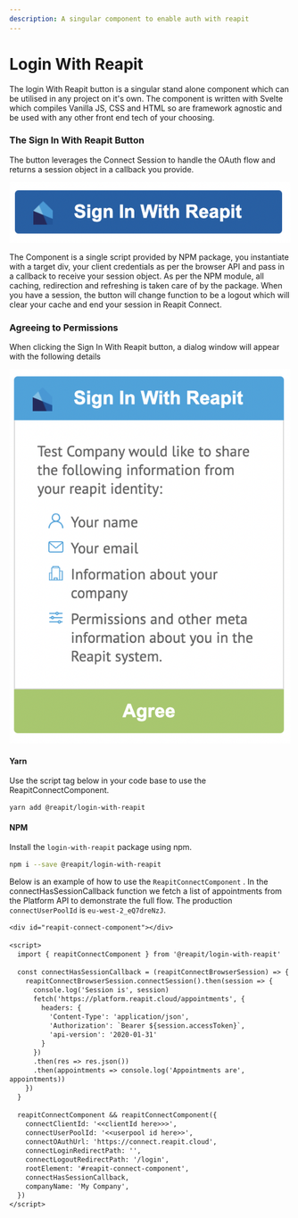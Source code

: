 ```yaml
---
description: A singular component to enable auth with reapit
---
```


# Login With Reapit

The login With Reapit button is a singular stand alone component which can be utilised in any project on it's own. The component is written with Svelte which compiles Vanilla JS, CSS and HTML so are framework agnostic and be used with any other front end tech of your choosing.

### The Sign In With Reapit Button

The button leverages the Connect Session to handle the OAuth flow and returns a session object in a callback you provide.

![Sign in With Reapit button](../.gitbook/assets/screenshot-2021-10-08-at-14.19.11.png)

The Component is a single script provided by NPM package, you instantiate with a target div, your client credentials as per the browser API and pass in a callback to receive your session object. As per the NPM module, all caching, redirection and refreshing is taken care of by the package. When you have a session, the button will change function to be a logout which will clear your cache and end your session in Reapit Connect.

### Agreeing to Permissions

When clicking the Sign In With Reapit button, a dialog window will appear with the following details

![Agree to terms and permissions dialog](../.gitbook/assets/screenshot-2021-10-08-at-14.19.03.png)



#### Yarn

Use the script tag below in your code base to use the ReapitConnectComponent.

```markup
yarn add @reapit/login-with-reapit
```

#### NPM

Install the `login-with-reapit` package using npm.

```bash
npm i --save @reapit/login-with-reapit
```

Below is an example of how to use the `ReapitConnectComponent` . In the connectHasSessionCallback function we fetch a list of appointments from the Platform API to demonstrate the full flow. The  production `connectUserPoolId` is `eu-west-2_eQ7dreNzJ`.

```markup
<div id="reapit-connect-component"></div>

<script>
  import { reapitConnectComponent } from '@reapit/login-with-reapit'
  
  const connectHasSessionCallback = (reapitConnectBrowserSession) => {
    reapitConnectBrowserSession.connectSession().then(session => {
      console.log('Session is', session)
      fetch('https://platform.reapit.cloud/appointments', {
        headers: {
          'Content-Type': 'application/json',
          'Authorization': `Bearer ${session.accessToken}`,
          'api-version': '2020-01-31'
        }
      })
      .then(res => res.json())
      .then(appointments => console.log('Appointments are', appointments))
    })
  }

  reapitConnectComponent && reapitConnectComponent({
    connectClientId: '<<clientId here>>>',
    connectUserPoolId: '<<userpool id here>>',
    connectOAuthUrl: 'https://connect.reapit.cloud',
    connectLoginRedirectPath: '',
    connectLogoutRedirectPath: '/login',
    rootElement: '#reapit-connect-component',
    connectHasSessionCallback,
    companyName: 'My Company',
  })
</script>
```
